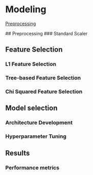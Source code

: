 # Modeling

[Preprocessing](#prep)

<a name = "prep">
## Preprocessing
### Standard Scaler

## Feature Selection
### L1 Feature Selection
### Tree-based Feature Selection
### Chi Squared Feature Selection

## Model selection
### Architecture Development
### Hyperparameter Tuning

## Results
### Performance metrics
